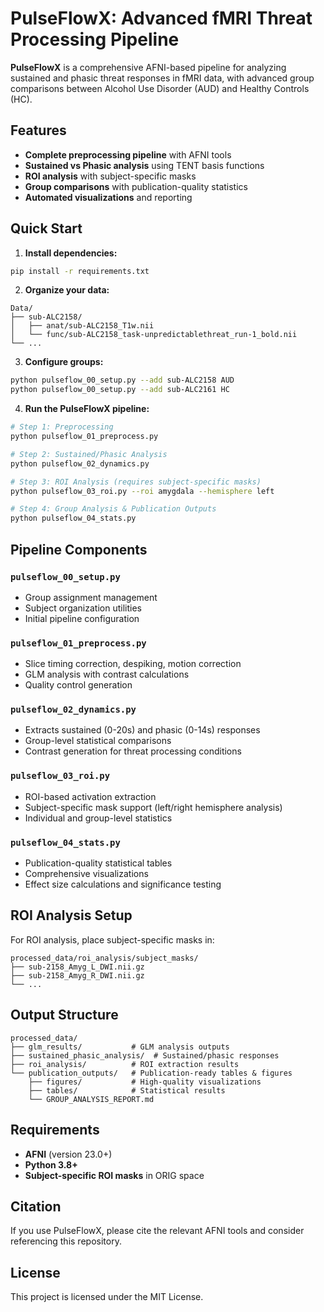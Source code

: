 # PulseFlowX: Advanced fMRI Threat Processing Pipeline

**PulseFlowX** is a comprehensive AFNI-based pipeline for analyzing sustained and phasic threat responses in fMRI data, with advanced group comparisons between Alcohol Use Disorder (AUD) and Healthy Controls (HC).

## Features

- **Complete preprocessing pipeline** with AFNI tools
- **Sustained vs Phasic analysis** using TENT basis functions
- **ROI analysis** with subject-specific masks
- **Group comparisons** with publication-quality statistics
- **Automated visualizations** and reporting

## Quick Start

1. **Install dependencies:**
```bash
pip install -r requirements.txt
```

2. **Organize your data:**
```
Data/
├── sub-ALC2158/
│   ├── anat/sub-ALC2158_T1w.nii
│   └── func/sub-ALC2158_task-unpredictablethreat_run-1_bold.nii
└── ...
```

3. **Configure groups:**
```bash
python pulseflow_00_setup.py --add sub-ALC2158 AUD
python pulseflow_00_setup.py --add sub-ALC2161 HC
```

4. **Run the PulseFlowX pipeline:**
```bash
# Step 1: Preprocessing
python pulseflow_01_preprocess.py

# Step 2: Sustained/Phasic Analysis
python pulseflow_02_dynamics.py

# Step 3: ROI Analysis (requires subject-specific masks)
python pulseflow_03_roi.py --roi amygdala --hemisphere left

# Step 4: Group Analysis & Publication Outputs
python pulseflow_04_stats.py
```

## Pipeline Components

### `pulseflow_00_setup.py`
- Group assignment management
- Subject organization utilities
- Initial pipeline configuration

### `pulseflow_01_preprocess.py`
- Slice timing correction, despiking, motion correction
- GLM analysis with contrast calculations
- Quality control generation

### `pulseflow_02_dynamics.py`
- Extracts sustained (0-20s) and phasic (0-14s) responses
- Group-level statistical comparisons
- Contrast generation for threat processing conditions

### `pulseflow_03_roi.py`
- ROI-based activation extraction
- Subject-specific mask support (left/right hemisphere analysis)
- Individual and group-level statistics

### `pulseflow_04_stats.py`
- Publication-quality statistical tables
- Comprehensive visualizations
- Effect size calculations and significance testing

## ROI Analysis Setup

For ROI analysis, place subject-specific masks in:
```
processed_data/roi_analysis/subject_masks/
├── sub-2158_Amyg_L_DWI.nii.gz
├── sub-2158_Amyg_R_DWI.nii.gz
└── ...
```

## Output Structure

```
processed_data/
├── glm_results/           # GLM analysis outputs
├── sustained_phasic_analysis/  # Sustained/phasic responses
├── roi_analysis/          # ROI extraction results
└── publication_outputs/   # Publication-ready tables & figures
    ├── figures/           # High-quality visualizations
    ├── tables/            # Statistical results
    └── GROUP_ANALYSIS_REPORT.md
```

## Requirements

- **AFNI** (version 23.0+)
- **Python 3.8+**
- **Subject-specific ROI masks** in ORIG space

## Citation

If you use PulseFlowX, please cite the relevant AFNI tools and consider referencing this repository.

## License

This project is licensed under the MIT License.
